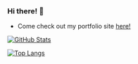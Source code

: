 
### Hi there! 👋 
* Come check out my portfolio site <a href="https://dj-viking.github.io/react-portfolio/" rel="noopener noreferrer">here!</a>

[![GitHub Stats](https://github-readme-stats.vercel.app/api?username=dj-viking&show_icons=true&theme=vue-dark)](https://dj-viking.github.io/react-portfolio/) 

[![Top Langs](https://github-readme-stats.vercel.app/api/top-langs/?username=dj-viking&layout=compact&langs_count=14&theme=vue-dark)](https://dj-viking.github.io/react-portfolio/)


<!--
**Dj-Viking/dj-viking** is a ✨ _special_ ✨ repository because its `README.md` (this file) appears on your GitHub profile.

Here are some ideas to get you started:

- 🔭 I’m currently working on ...
- 🌱 I’m currently learning ...
- 👯 I’m looking to collaborate on ...
- 🤔 I’m looking for help with ...
- 💬 Ask me about ...
- 📫 How to reach me: ...
- 😄 Pronouns: ...
- ⚡ Fun fact: ...
-->
